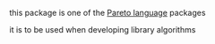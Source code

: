 this package is one of the [Pareto language](https://github.com/corno/pareto-documentation) packages

it is to be used when developing library algorithms

